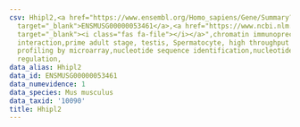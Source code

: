 ```yaml
---
csv: Hhipl2,<a href="https://www.ensembl.org/Homo_sapiens/Gene/Summary?db=core;g=ENSMUSG00000053461"
  target="_blank">ENSMUSG00000053461</a>,<a href="https://www.ncbi.nlm.nih.gov/pubmed/23834426"
  target="_blank"><i class="fas fa-file"></i></a>",chromatin immunoprecipitation assay,direct
  interaction,prime adult stage, testis, Spermatocyte, high throughput transcription
  profiling by microarray,nucleotide sequence identification,nucleotide sequence identification,transcriptional
  regulation,
data_alias: Hhipl2
data_id: ENSMUSG00000053461
data_numevidence: 1
data_species: Mus musculus
data_taxid: '10090'
title: Hhipl2
---
```

